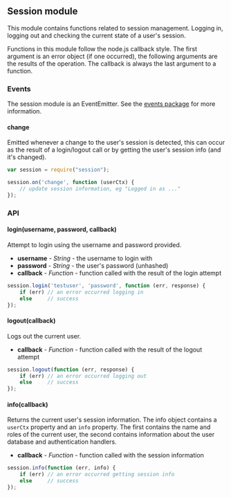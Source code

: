 ## Session module

This module contains functions related to session management. Logging in,
logging out and checking the current state of a user's session.

Functions in this module follow the node.js callback style. The first
argument is an error object (if one occurred), the following arguments are
the results of the operation. The callback is always the last argument to a
function.


### Events

The session module is an EventEmitter. See the
[events package](http://kan.so/packages/details/events) for more information.

#### change

Emitted whenever a change to the user's session is detected, this
can occur as the result of a login/logout call or by getting the user's
session info (and it's changed).

```javascript
var session = require("session");

session.on('change', function (userCtx) {
    // update session information, eg "Logged in as ..."
});
```


### API


#### login(username, password, callback)

Attempt to login using the username and password provided.

* __username__ - _String_ - the username to login with
* __password__ - _String_ - the user's password (unhashed)
* __callback__ - _Function_ - function called with the result of the login attempt

```javascript
session.login('testuser', 'password', function (err, response) {
    if (err) // an error occurred logging in
    else     // success
});
```


#### logout(callback)

Logs out the current user.

* __callback__ - _Function_ - function called with the result of the logout attempt

```javascript
session.logout(function (err, response) {
    if (err) // an error occurred logging out
    else     // success
});
```


#### info(callback)

Returns the current user's session information. The info object contains a
`userCtx` property and an `info` property. The first contains the name and
roles of the current user, the second contains information about the user
database and authentication handlers.

* __callback__ - _Function_ - function called with the session information

```javascript
session.info(function (err, info) {
    if (err) // an error occurred getting session info
    else     // success
});
```
